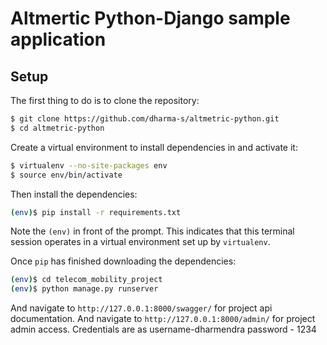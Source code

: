 # Altmertic Python-Django sample application

## Setup

The first thing to do is to clone the repository:

```sh
$ git clone https://github.com/dharma-s/altmetric-python.git
$ cd altmetric-python
```

Create a virtual environment to install dependencies in and activate it:

```sh
$ virtualenv --no-site-packages env
$ source env/bin/activate
```

Then install the dependencies:

```sh
(env)$ pip install -r requirements.txt
```
Note the `(env)` in front of the prompt. This indicates that this terminal
session operates in a virtual environment set up by `virtualenv`.

Once `pip` has finished downloading the dependencies:
```sh
(env)$ cd telecom_mobility_project
(env)$ python manage.py runserver
```
And navigate to `http://127.0.0.1:8000/swagger/` for project api documentation.
And navigate to `http://127.0.0.1:8000/admin/` for project admin access.
Credentials are as
username-dharmendra
password - 1234